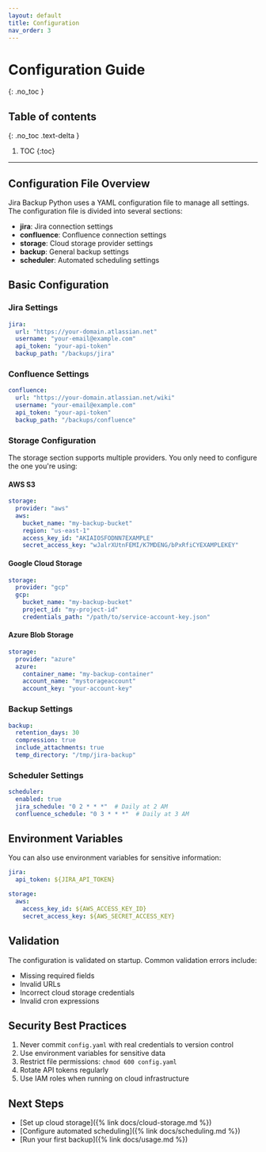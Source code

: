 ```yaml
---
layout: default
title: Configuration
nav_order: 3
---
```


# Configuration Guide
{: .no_toc }

## Table of contents
{: .no_toc .text-delta }

1. TOC
{:toc}

---

## Configuration File Overview

Jira Backup Python uses a YAML configuration file to manage all settings. The configuration file is divided into several sections:

- **jira**: Jira connection settings
- **confluence**: Confluence connection settings  
- **storage**: Cloud storage provider settings
- **backup**: General backup settings
- **scheduler**: Automated scheduling settings

## Basic Configuration

### Jira Settings

```yaml
jira:
  url: "https://your-domain.atlassian.net"
  username: "your-email@example.com"
  api_token: "your-api-token"
  backup_path: "/backups/jira"
```

### Confluence Settings

```yaml
confluence:
  url: "https://your-domain.atlassian.net/wiki"
  username: "your-email@example.com"
  api_token: "your-api-token"
  backup_path: "/backups/confluence"
```

### Storage Configuration

The storage section supports multiple providers. You only need to configure the one you're using:

#### AWS S3

```yaml
storage:
  provider: "aws"
  aws:
    bucket_name: "my-backup-bucket"
    region: "us-east-1"
    access_key_id: "AKIAIOSFODNN7EXAMPLE"
    secret_access_key: "wJalrXUtnFEMI/K7MDENG/bPxRfiCYEXAMPLEKEY"
```

#### Google Cloud Storage

```yaml
storage:
  provider: "gcp"
  gcp:
    bucket_name: "my-backup-bucket"
    project_id: "my-project-id"
    credentials_path: "/path/to/service-account-key.json"
```

#### Azure Blob Storage

```yaml
storage:
  provider: "azure"
  azure:
    container_name: "my-backup-container"
    account_name: "mystorageaccount"
    account_key: "your-account-key"
```

### Backup Settings

```yaml
backup:
  retention_days: 30
  compression: true
  include_attachments: true
  temp_directory: "/tmp/jira-backup"
```

### Scheduler Settings

```yaml
scheduler:
  enabled: true
  jira_schedule: "0 2 * * *"  # Daily at 2 AM
  confluence_schedule: "0 3 * * *"  # Daily at 3 AM
```

## Environment Variables

You can also use environment variables for sensitive information:

```yaml
jira:
  api_token: ${JIRA_API_TOKEN}

storage:
  aws:
    access_key_id: ${AWS_ACCESS_KEY_ID}
    secret_access_key: ${AWS_SECRET_ACCESS_KEY}
```

## Validation

The configuration is validated on startup. Common validation errors include:

- Missing required fields
- Invalid URLs
- Incorrect cloud storage credentials
- Invalid cron expressions

## Security Best Practices

1. Never commit `config.yaml` with real credentials to version control
2. Use environment variables for sensitive data
3. Restrict file permissions: `chmod 600 config.yaml`
4. Rotate API tokens regularly
5. Use IAM roles when running on cloud infrastructure

## Next Steps

- [Set up cloud storage]({% link docs/cloud-storage.md %})
- [Configure automated scheduling]({% link docs/scheduling.md %})
- [Run your first backup]({% link docs/usage.md %})